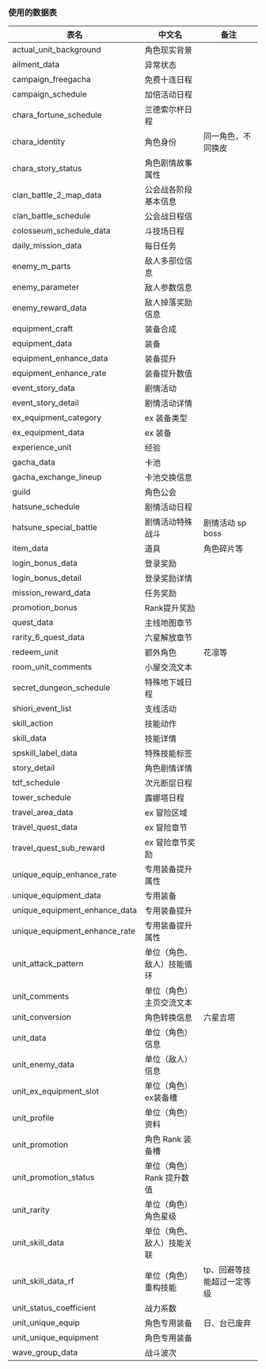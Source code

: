 ### 使用的数据表

| 表名                            | 中文名             | 备注             |
|-------------------------------|-----------------|----------------|
| actual_unit_background        | 角色现实背景          |                |
| ailment_data                  | 异常状态            |                |
| campaign_freegacha            | 免费十连日程          |                |
| campaign_schedule             | 加倍活动日程          |                |
| chara_fortune_schedule        | 兰德索尔杯日程         |                |
| chara_identity                | 角色身份            | 同一角色，不同换皮      |
| chara_story_status            | 角色剧情故事属性        |                |
| clan_battle_2_map_data        | 公会战各阶段基本信息      |                |
| clan_battle_schedule          | 公会战日程信          |                |
| colosseum_schedule_data       | 斗技场日程           |                |
| daily_mission_data            | 每日任务            |                |
| enemy_m_parts                 | 敌人多部位信息         |                |
| enemy_parameter               | 敌人参数信息          |                |
| enemy_reward_data             | 敌人掉落奖励信息        |                |
| equipment_craft               | 装备合成            |                |
| equipment_data                | 装备              |                |
| equipment_enhance_data        | 装备提升            |                |
| equipment_enhance_rate        | 装备提升数值          |                |
| event_story_data              | 剧情活动            |                |
| event_story_detail            | 剧情活动详情          |                |
| ex_equipment_category         | ex 装备类型         |                |
| ex_equipment_data             | ex 装备           |                |
| experience_unit               | 经验              |                |
| gacha_data                    | 卡池              |                |
| gacha_exchange_lineup         | 卡池交换信息          |                |
| guild                         | 角色公会            |                |
| hatsune_schedule              | 剧情活动日程          |                |
| hatsune_special_battle        | 剧情活动特殊战斗        | 剧情活动 sp boss   |
| item_data                     | 道具              | 角色碎片等          |
| login_bonus_data              | 登录奖励            |                |
| login_bonus_detail            | 登录奖励详情          |                |
| mission_reward_data           | 任务奖励            |                |
| promotion_bonus               | Rank提升奖励        |                |
| quest_data                    | 主线地图章节          |                |
| rarity_6_quest_data           | 六星解放章节          |                |
| redeem_unit                   | 额外角色            | 花凛等            |
| room_unit_comments            | 小屋交流文本          |                |
| secret_dungeon_schedule       | 特殊地下城日程         |                |
| shiori_event_list             | 支线活动            |                |
| skill_action                  | 技能动作            |                |
| skill_data                    | 技能详情            |                |
| spskill_label_data            | 特殊技能标签          |                |
| story_detail                  | 角色剧情详情          |                |
| tdf_schedule                  | 次元断层日程          |                |
| tower_schedule                | 露娜塔日程           |                |
| travel_area_data              | ex 冒险区域         |                |
| travel_quest_data             | ex 冒险章节         |                |
| travel_quest_sub_reward       | ex 冒险章节奖励       |                |
| unique_equip_enhance_rate     | 专用装备提升属性        |                |
| unique_equipment_data         | 专用装备            |                |
| unique_equipment_enhance_data | 专用装备提升          |                |
| unique_equipment_enhance_rate | 专用装备提升属性        |                |
| unit_attack_pattern           | 单位（角色、敌人）技能循环   |                |
| unit_comments                 | 单位（角色）主页交流文本    |                |
| unit_conversion               | 角色转换信息          | 六星吉塔           |
| unit_data                     | 单位（角色）信息        |                |
| unit_enemy_data               | 单位（敌人）信息        |                |
| unit_ex_equipment_slot        | 单位（角色）ex装备槽     |                |
| unit_profile                  | 单位（角色）资料        |                |
| unit_promotion                | 角色 Rank 装备槽     |                |
| unit_promotion_status         | 单位（角色）Rank 提升数值 |                |
| unit_rarity                   | 单位（角色）角色星级      |                |
| unit_skill_data               | 单位（角色、敌人）技能关联   |                |
| unit_skill_data_rf            | 单位（角色）重构技能      | tp、回避等技能超过一定等级 |
| unit_status_coefficient       | 战力系数            |                |
| unit_unique_equip             | 角色专用装备          | 日、台已废弃         |
| unit_unique_equipment         | 角色专用装备          |                |
| wave_group_data               | 战斗波次            |                |
